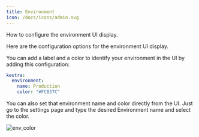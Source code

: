 ```yaml
---
title: Environment
icon: /docs/icons/admin.svg
---
```


How to configure the environment UI display.

Here are the configuration options for the environment UI display.

You can add a label and a color to identify your environment in the UI by adding this configuration:

```yaml
kestra:
  environment:
    name: Production
    color: "#FCB37C"
```

You can also set that environment name and color directly from the UI. Just go to the settings page and type the desired Environment name and select the color.

![env_color](/docs/administrator-guide/configuration/env_color.png)
